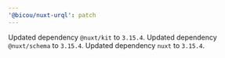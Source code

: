 ```yaml
---
'@bicou/nuxt-urql': patch
---
```


Updated dependency `@nuxt/kit` to `3.15.4`.
Updated dependency `@nuxt/schema` to `3.15.4`.
Updated dependency `nuxt` to `3.15.4`.
